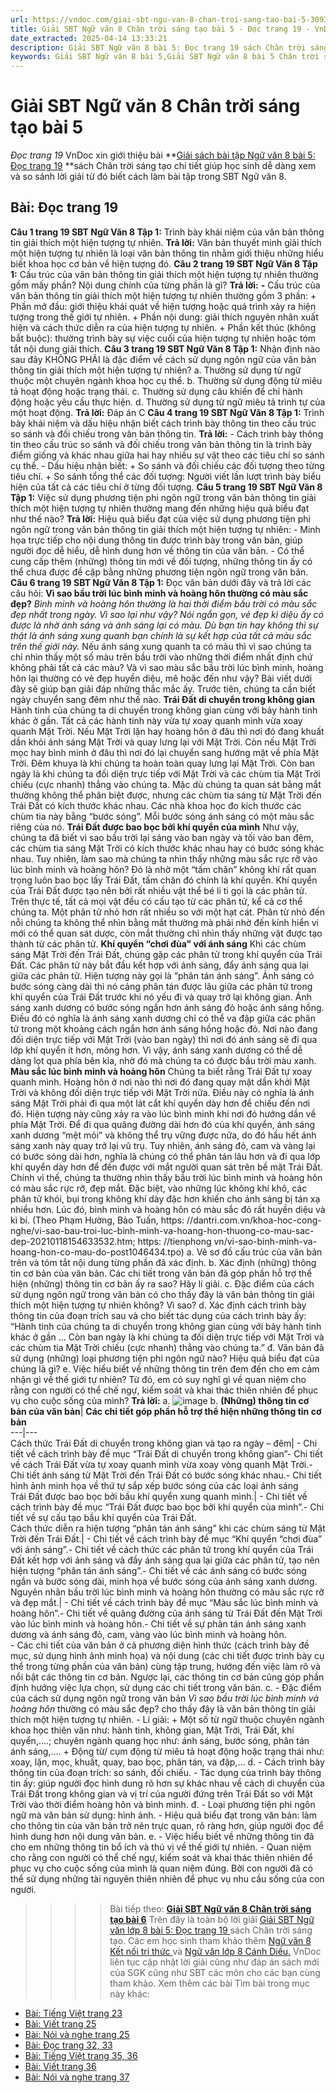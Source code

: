 ```yaml
---
url: https://vndoc.com/giai-sbt-ngu-van-8-chan-troi-sang-tao-bai-5-309387
title: Giải SBT Ngữ văn 8 Chân trời sáng tạo bài 5 - Đọc trang 19 - VnDoc.com
date_extracted: 2025-04-14 13:33:21
description: Giải SBT Ngữ văn 8 bài 5: Đọc trang 19 sách Chân trời sáng tạo có đáp án chi tiết cho các bạn cùng tham khảo.
keywords: Giải SBT Ngữ văn 8 bài 5,Giải SBT Ngữ văn 8 bài 5 Chân trời sáng tạo,Giải sách bài tập Ngữ văn CTST lớp 8,Ngữ văn lớp 8 Chân trời sáng tạo,giải bài tập ngữ văn lớp 8,bài Đọc trang 19,giải SBT ngữ văn 8 CTST trang 5,giải SBT ngữ văn 8 CTST trang 6,giải SBT ngữ văn 8 CTST trang 7,giải SBT ngữ văn 8 CTST trang 8
---
```


# Giải SBT Ngữ văn 8 Chân trời sáng tạo bài 5
 _Đọc trang 19_
VnDoc xin giới thiệu bài **[Giải sách bài tập Ngữ văn 8 bài 5: Đọc trang 19](<https://vndoc.com/giai-sbt-ngu-van-8-chan-troi-sang-tao-bai-5-309387>) **sách Chân trời sáng tạo chi tiết giúp học sinh dễ dàng xem và so sánh lời giải từ đó biết cách làm bài tập trong SBT Ngữ văn 8.
## **Bài: Đọc trang 19**
**Câu 1 trang 19 SBT Ngữ Văn 8 Tập 1:** Trình bày khái niệm của văn bản thông tin giải thích một hiện tượng tự nhiên.
**Trả lời:**
Văn bản thuyết minh giải thích một hiện tượng tự nhiên là loại văn bản thông tin nhằm giới thiệu những hiểu biết khoa học cơ bản về hiện tượng đó.
**Câu 2 trang 19 SBT Ngữ Văn 8 Tập 1:** Cấu trúc của văn bản thông tin giải thích một hiện tượng tự nhiên thường gồm mấy phần? Nội dung chính của từng phần là gì?
**Trả lời:**
**-** Cấu trúc của văn bản thông tin giải thích một hiện tượng tự nhiên thường gồm 3 phần:
\+ Phần mở đầu: giới thiệu khái quát về hiện tượng hoặc quá trình xảy ra hiện tượng trong thế giới tự nhiên.
\+ Phần nội dung: giải thích nguyên nhân xuất hiện và cách thức diễn ra của hiện tượng tự nhiên.
\+ Phần kết thúc \(không bắt buộc\): thường trình bày sự việc cuối của hiện tượng tự nhiên hoặc tóm tắt nội dung giải thích.
**Câu 3 trang 19 SBT Ngữ Văn 8 Tập 1:** Nhận định nào sau đây KHÔNG PHẢI là đặc điểm về cách sử dụng ngôn ngữ của văn bản thông tin giải thích một hiện tượng tự nhiên?
a. Thường sử dụng từ ngữ thuộc một chuyên ngành khoa học cụ thể.
b. Thường sử dụng động từ miêu tả hoạt động hoặc trạng thái.
c. Thường sử dụng câu khiến để chỉ hành động hoặc yêu cầu thực hiện.
d. Thường sử dụng từ ngữ miêu tả trình tự của một hoạt động.
**Trả lời:**
Đáp án C
**Câu 4 trang 19 SBT Ngữ Văn 8 Tập 1:** Trình bày khái niệm và dấu hiệu nhận biết cách trình bày thông tin theo cấu trúc so sánh và đối chiếu trong văn bản thông tin.
**Trả lời:**
\- Cách trình bày thông tin theo cấu trúc so sánh và đối chiếu trong văn bản thông tin là trình bày điểm giống và khác nhau giữa hai hay nhiều sự vật theo các tiêu chí so sánh cụ thể.
\- Dấu hiệu nhận biết:
\+ So sánh và đối chiếu các đối tượng theo từng tiêu chí.
\+ So sánh tổng thể các đối tượng: Người viết lần lượt trình bày biểu hiện của tất cả các tiêu chí ở từng đối tượng.
**Câu 5 trang 19 SBT Ngữ Văn 8 Tập 1:** Việc sử dụng phương tiện phi ngôn ngữ trong văn bản thông tin giải thích một hiện tượng tự nhiên thường mang đến những hiệu quả biểu đạt như thế nào?
**Trả lời:**
Hiệu quả biểu đạt của việc sử dụng phương tiện phi ngôn ngữ trong văn bản thông tin giải thích một hiện tượng tự nhiên:
\- Minh họa trực tiếp cho nội dung thông tin được trình bày trong văn bản, giúp người đọc dễ hiểu, dễ hình dung hơn về thông tin của văn bản.
\- Có thể cung cấp thêm \(những\) thông tin mới về đối tượng, những thông tin ấy có thể chưa được đề cập bằng những phương tiện ngôn ngữ trong văn bản.
**Câu 6 trang 19 SBT Ngữ Văn 8 Tập 1:** Đọc văn bản dưới đây và trả lời các câu hỏi:
**Vì sao bầu trời lúc bình minh và hoàng hôn thường có màu sắc đẹp?**
_Bình minh và hoàng hôn thường là hai thời điểm bầu trời có màu sắc đẹp_ _nhất trong ngày. Vì sao lại như vậy? Nói ngắn gọn, vẻ đẹp kì diệu ấy có được là_ _nhờ ánh sáng và ánh sáng lại có màu. Dù bạn tin hay không thì sự thật là ánh_ _sáng xung quanh bạn chính là sự kết hợp của tất cả màu sắc trên thế giới này._
Nếu ánh sáng xung quanh ta có màu thì vì sao chúng ta chỉ nhìn thấy một số màu trên bầu trời vào những thời điểm nhất định chứ không phải tất cả các màu? Và vì sao màu sắc bầu trời lúc bình minh, hoàng hôn lại thường có vẻ đẹp huyền diệu, mê hoặc đến như vậy? Bài viết dưới đây sẽ giúp bạn giải đáp những thắc mắc ấy. Trước tiên, chúng ta cần biết ngày chuyển sang đêm như thế nào.
**Trái Đất di chuyển trong không gian**
Hành tinh của chúng ta di chuyển trong không gian cùng với bảy hành tinh khác ở gần. Tất cả các hành tinh này vừa tự xoay quanh mình vừa xoay quanh Mặt Trời. Nếu Mặt Trời lặn hay hoàng hôn ở đâu thì nơi đó đang khuất dần khỏi ánh sáng Mặt Trời và quay lưng lại với Mặt Trời. Còn nếu Mặt Trời mọc hay bình minh ở đâu thì nơi đó lại chuyển sang hướng mặt về phía Mặt Trời. Đêm khuya là khi chúng ta hoàn toàn quay lưng lại Mặt Trời. Còn ban ngày là khi chúng ta đối diện trực tiếp với Mặt Trời và các chùm tia Mặt Trời chiếu \(cực nhanh\) thẳng vào chúng ta.
Mặc dù chúng ta quan sát bằng mắt thường không thể phân biệt được, nhưng các chùm tia sáng từ Mặt Trời đến Trái Đất có kích thước khác nhau. Các nhà khoa học đo kích thước các chùm tia này bằng “bước sóng”. Mỗi bước sóng ánh sáng có một màu sắc riêng của nó.
**Trái Đất được bao bọc bởi khí quyển của mình**
Như vậy, chúng ta đã biết vì sao bầu trời lại sáng vào ban ngày và tối vào ban đêm, các chùm tia sáng Mặt Trời có kích thước khác nhau hay có bước sóng khác nhau.
Tuy nhiên, làm sao mà chúng ta nhìn thấy những màu sắc rực rỡ vào lúc bình minh và hoàng hôn? Đó là nhờ một “tấm chăn” không khí rất quan trọng luôn bao bọc lấy Trái Đất, tấm chăn đó chính là khí quyển. Khí quyển của Trái Đất được tạo nên bởi rất nhiều vật thể bé li ti gọi là các phân tử. Trên thực tế, tất cả mọi vật đều có cấu tạo từ các phân tử, kể cả cơ thể chúng ta. Một phân tử nhỏ hơn rất nhiều so với một hạt cát. Phân từ nhỏ đến nỗi chúng ta không thể nhìn bằng mắt thường mà phải nhờ đến kính hiển vi mới có thể quan sát dược, còn mắt thường chỉ nhìn thấy những vật được tạo thành từ các phân tử.
**Khí quyển “chơi đùa" với ánh sáng**
Khi các chùm sáng Mặt Trời đến Trái Đất, chúng gặp các phân tử trong khí quyển của Trái Đất. Các phân tử này bắt đầu kết hợp với ánh sáng, đẩy ánh sáng qua lại giữa các phân tử. Hiện tượng này gọi là “phân tán ánh sáng”.
Ánh sáng có bước sóng càng dài thì nó cảng phân tán được lâu giữa các phân tử trong khí quyển của Trái Đất trước khi nó yếu đi và quay trở lại không gian. Ánh sáng xanh dương có bước sóng ngắn hơn ánh sáng đỏ hoặc ánh sáng hồng. Điều đó có nghĩa là ánh sáng xanh dương chỉ có thể va đập giữa các phân tử trong một khoảng cách ngắn hơn ánh sáng hồng hoặc đỏ. Nơi nào đang đối diện trực tiếp với Mặt Trời \(vào ban ngày\) thì nơi đó ánh sáng sẽ đi qua lớp khí quyển ít hơn, mông hơn. Vì vậy, ánh sáng xanh dương có thể dễ dàng lọt qua phía bên kia, nhờ đó mà chúng ta có được bầu trời màu xanh.
**Màu sắc lúc bình minh và hoàng hôn**
Chúng ta biết rằng Trái Đất tự xoay quanh mình. Hoàng hôn ở nơi nào thì nơi đó đang quay mặt dần khởi Mặt Trời và không đối diện trực tiếp với Mặt Trời nữa. Điều này có nghĩa là ánh sáng Mặt Trời phải đi qua một lát cắt khí quyển dày hơn để chiếu đến nơi đó. Hiện tượng này cũng xảy ra vào lúc bình minh khi nơi đó hướng dần về phía Mặt Trời.
Để đi qua quãng đường dài hơn đó của khí quyển, ánh sáng xanh dương “mệt mỏi” và không thể trụ vững được nữa, do đó hầu hết ánh sáng xanh này quay trở lại vũ trụ. Tuy nhiên, ánh sáng đỏ, cam và vàng lại có bước sóng dài hơn, nghĩa là chúng có thể phân tán lâu hơn và đi qua lớp khí quyển dày hơn để đến được với mắt người quan sát trên bề mặt Trái Đất. Chính vì thế, chúng ta thường nhìn thấy bầu trời lúc bình minh và hoàng hôn có màu sắc rực rỡ, đẹp mắt.
Đặc biệt, vào những lúc không khí khô, các phân tử khói, bụi trong không khí dày đặc hơn khiến cho ánh sáng bị tán xạ nhiều hơn. Lúc đó, bình minh và hoàng hôn có màu sắc đỏ rất huyền diệu và kì bí.
\(Theo Phạm Hường, Bảo Tuấn, https: //dantri.com.vn/khoa-hoc-cong-nghe/vi-sao-bau-troi-luc-binh-minh-va-hoang-hon-thuong-co-mau-sac-dep-20210118154633532.htm; https: //tienphong vn/vi-sao-binh-minh-va-hoang-hon-co-mau-do-post1046434.tpo\)
a. Vẽ sơ đồ cấu trúc của văn bản trên và tóm tắt nội dung từng phần đã xác định.
b. Xác định \(những\) thông tin cơ bản của văn bản. Các chi tiết trong văn bản đã góp phần hỗ trợ thể hiện \(những\) thông tin cơ bản ấy ra sao? Hãy lí giải.
c. Đặc điểm của cách sử dụng ngôn ngữ trong văn bản có cho thấy đây là văn bản thông tin giải thích một hiện tượng tự nhiên không? Vì sao?
d. Xác định cách trình bày thông tin của đoạn trích sau và cho biết tác dụng của cách trình bày ấy: “Hành tinh của chúng ta di chuyển trong không gian cùng với bảy hành tinh khác ở gần ... Còn ban ngày là khi chúng ta đối diện trực tiếp với Mặt Trời và các chùm tia Mặt Trời chiếu \(cực nhanh\) thẳng vào chúng ta.”
đ. Văn bản đã sử dụng \(những\) loại phương tiện phi ngôn ngữ nào? Hiệu quả biểu đạt của chúng là gì?
e. Việc hiểu biết về những thông tin trên đem đến cho em cảm nhận gì về thế giới tự nhiên? Từ đó, em có suy nghĩ gì về quan niệm cho rằng con người có thể chế ngự, kiểm soát và khai thác thiên nhiên để phục vụ cho cuộc sống của mình?
**Trả lời:**
a.
![image](https://i.vdoc.vn/data/image/2023/11/13/cau-6-trang-19-sbt-ngu-van-lop-8-tap-1-1.png)
b.
**\(Những\) thông tin cơ bản của văn bản**| **Các chi tiết góp phần hỗ trợ thể hiện những thông tin cơ bản**  
---|---  
Cách thức Trái Đất di chuyển trong không gian và tạo ra ngày – đêm| \- Chi tiết về cách trình bày đề mục “Trái Đất di chuyển trong không gian”\- Chi tiết về cách Trái Đất vừa tự xoay quanh mình vừa xoay vòng quanh Mặt Trời.\- Chi tiết ánh sáng từ Mặt Trời đến Trái Đất có bước sóng khác nhau.\- Chi tiết hình ảnh minh họa về thứ tự sắp xếp bước sóng của các loại ánh sáng  
Trái Đất được bao bọc bởi bầu khí quyển xung quanh mình.| \- Chi tiết về cách trình bày đề mục “Trái Đất được bao bọc bởi khí quyển của mình”.\- Chi tiết về sự cấu tạo bầu khí quyển của Trái Đất.  
Cách thức diễn ra hiện tượng “phân tán ánh sáng” khi các chùm sáng từ Mặt Trời đến Trái Đất.| \- Chi tiết về cách trình bày đề mục “Khí quyển “chơi đùa” với ánh sáng”.\- Chi tiết về cách thức các phân tử trong khí quyển của Trái Đất kết hợp với ánh sáng và đầy ánh sáng qua lại giữa các phân tử, tạo nên hiện tượng “phân tán ánh sáng”.\- Chi tiết về các ánh sáng có bước sóng ngắn và bước sóng dài, minh họa về bước sóng của ánh sáng xanh dương.  
Nguyên nhân bầu trời lúc bình minh và hoàng hôn thường có màu sắc rực rỡ và đẹp mắt.| \- Chi tiết về cách trình bày đề mục “Màu sắc lúc bình minh và hoàng hôn”.\- Chi tiết về quãng đường của ánh sáng từ Trái Đất đến Mặt Trời vào lúc bình minh và hoàng hôn.\- Chi tiết về sự phân tán ánh sáng xanh dương và ánh sáng đỏ, cam, vàng vào lúc bình minh và hoàng hôn.  
\- Các chi tiết của văn bản ở cả phương diện hình thức \(cách trình bày đề mục, sử dụng hình ảnh minh họa\) và nội dung \(các chi tiết được trình bày cụ thể trong từng phần của văn bản\) cùng tập trung, hướng đến việc làm rõ và nổi bật các thông tin cơ bản. Ngược lại, các thông tin cơ bản cũng góp phần định hướng việc lựa chọn, sử dụng các chi tiết trong văn bản.
c. - Đặc điểm của cách sử dụng ngôn ngữ trong văn bản _Vì sao bầu trời lúc bình minh và hoàng hôn_ thường có màu sắc đẹp? cho thấy đây là văn bản thông tin giải thích một hiện tượng tự nhiên.
\- Lí giải:
\+ Một số từ ngữ thuộc chuyên ngành khoa học thiên văn như: hành tinh, không gian, Mặt Trời, Trái Đất, khí quyển,….; chuyên ngành quang học như: ánh sáng, bước sóng, phân tán ánh sáng,….
\+ Động từ/ cụm động từ miêu tả hoạt động hoặc trạng thái như: xoay, lặn, mọc, khuất, quay, bao bọc, phân tán, va đập,…
d. - Cách trình bày thông tin của đoạn trích: so sánh, đối chiếu.
\- Tác dụng của trình bày thông tin ấy: giúp người đọc hình dung rõ hơn sự khác nhau về cách di chuyển của Trái Đất trong không gian và vị trí của người đứng trên Trái Đất so với Mặt Trời vào thời điểm hoàng hôn và bình minh.
đ. - Loại phương tiện phi ngôn ngữ mà văn bản sử dụng: hình ảnh.
\- Hiệu quả biểu đạt trong văn bản: làm cho thông tin của văn bản trở nên trực quan, rõ ràng hơn, giúp người đọc để hình dung hơn nội dung văn bản.
e. - Việc hiểu biết về những thông tin đã cho em những thông tin bổ ích và thú vị về thế giới tự nhiên.
\- Quan niệm cho rằng con người có thể chế ngự, kiểm soát và khai thác thiên nhiên để phục vụ cho cuộc sống của mình là quan niệm đúng. Bởi con người đã có thể sử dụng những tài nguyên thiên nhiên để phục vụ nhu cầu sống của con người.
>>>> Bài tiếp theo: **[Giải SBT Ngữ văn 8 Chân trời sáng tạo bài 6](<https://vndoc.com/giai-sbt-ngu-van-8-chan-troi-sang-tao-bai-6-309390>)**
Trên đây là toàn bộ lời giải [Giải SBT Ngữ văn lớp 8 bài 5: Đọc trang 19 ](<https://vndoc.com/giai-sbt-ngu-van-8-chan-troi-sang-tao-bai-5-309387>) sách Chân trời sáng tạo. Các em học sinh tham khảo thêm [Ngữ văn 8 Kết nối tri thức ](<https://vndoc.com/ngu-van-8-ket-noi-tri-thuc>)và [Ngữ văn lớp 8 Cánh Diều.](<https://vndoc.com/ngu-van-8-canh-dieu>) VnDoc liên tục cập nhật lời giải cũng như đáp án sách mới của SGK cũng như SBT các môn cho các bạn cùng tham khảo.
Xem thêm các bài Tìm bài trong mục này khác:
  * [Bài: Tiếng Việt trang 23](</giai-sbt-ngu-van-8-chan-troi-sang-tao-bai-6-309390>)
  * [Bài: Viết trang 25](</giai-sbt-ngu-van-8-chan-troi-sang-tao-bai-7-309398>)
  * [Bài: Nói và nghe trang 25](</giai-sbt-ngu-van-8-chan-troi-sang-tao-bai-8-309399>)
  * [Bài: Đọc trang 32, 33](</giai-sbt-ngu-van-8-chan-troi-sang-tao-bai-9-309403>)
  * [Bài: Tiếng Việt trang 35, 36](</giai-sbt-ngu-van-8-chan-troi-sang-tao-bai-10-309408>)
  * [Bài: Viết trang 36](</giai-sbt-ngu-van-8-chan-troi-sang-tao-bai-11-309412>)
  * [Bài: Nói và nghe trang 37](</giai-sbt-ngu-van-8-chan-troi-sang-tao-bai-12-309415>)

